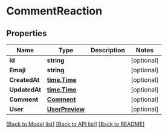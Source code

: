 # CommentReaction

## Properties

Name | Type | Description | Notes
------------ | ------------- | ------------- | -------------
**Id** | **string** |  | [optional] 
**Emoji** | **string** |  | [optional] 
**CreatedAt** | [**time.Time**](time.Time.md) |  | [optional] 
**UpdatedAt** | [**time.Time**](time.Time.md) |  | [optional] 
**Comment** | [**Comment**](Comment.md) |  | [optional] 
**User** | [**UserPreview**](UserPreview.md) |  | [optional] 

[[Back to Model list]](../README.md#documentation-for-models) [[Back to API list]](../README.md#documentation-for-api-endpoints) [[Back to README]](../README.md)


